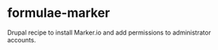 # formulae-marker
Drupal recipe to install Marker.io and add permissions to administrator accounts.
